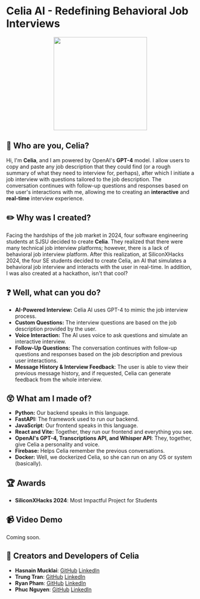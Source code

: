 # Celia AI - Redefining Behavioral Job Interviews

<p align="center">
  <img src="https://github.com/food0903/AI-Job-Interview/assets/61821603/ae513199-d1ee-4b49-b2bb-357ac4c3b3a2" width="250" height="250">
</p>

## 👋 Who are you, Celia?
Hi, I'm **Celia**, and I am powered by OpenAI's **GPT-4** model. I allow users to copy and paste any job description that they could find (or a rough summary of what they need to interview for, perhaps), after which I initiate a job interview with questions tailored to the job description. The conversation continues with follow-up questions and responses based on the user's interactions with me, allowing me to creating an **interactive** and **real-time** interview experience.

## ✏️ Why was I created?
Facing the hardships of the job market in 2024, four software engineering students at SJSU decided to create **Celia**. They realized that there were many technical job interview platforms; however, there is a lack of behavioral job interview platform. After this realization, at SiliconXHacks 2024, the four SE students decided to create Celia, an AI that simulates a behavioral job interview and interacts with the user in real-time. In addition, I was also created at a hackathon, isn't that cool?

## ❓ Well, what can you do?
* **AI-Powered Interview:** Celia AI uses GPT-4 to mimic the job interview process.
* **Custom Questions:** The interview questions are based on the job description provided by the user.
* **Voice Interaction:** The AI uses voice to ask questions and simulate an interactive interview.
* **Follow-Up Questions:** The conversation continues with follow-up questions and responses based on the job description and previous user interactions.
* **Message History & Interview Feedback**: The user is able to view their previous message history, and if requested, Celia can generate feedback from the whole interview.

## 😲 What am I made of?
* **Python:** Our backend speaks in this language.
* **FastAPI:** The framework used to run our backend.
* **JavaScript**: Our frontend speaks in this language.
* **React and Vite:** Together, they run our frontend and everything you see.
* **OpenAI's GPT-4, Transcriptions API, and Whisper API**: They, together, give Celia a personality and voice.
* **Firebase:** Helps Celia remember the previous conversations.
* **Docker:** Well, we dockerized Celia, so she can run on any OS or system (basically).

## 🏆 Awards
* **SiliconXHacks 2024**: Most Impactful Project for Students



## 📹 Video Demo
Coming soon.

## 🧑 Creators and Developers of Celia
* **Hasnain Mucklai**: [GitHub](https://github.com/Hasnain7861) [LinkedIn](https://www.linkedin.com/in/hasnainmucklai/)
* **Trung Tran**: [GitHub](https://github.com/trungtran1234) [LinkedIn](https://www.linkedin.com/in/trung-tran1234/)
* **Ryan Pham**: [GitHub](https://github.com/flotoria) [LinkedIn](https://www.linkedin.com/in/ryan-pham-617b32223/)
* **Phuc Nguyen**: [GitHub](https://github.com/food0903) [LinkedIn](https://www.linkedin.com/in/phuc-ngoc-tan-nguyen/)
